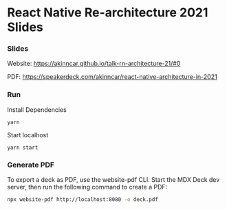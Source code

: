 # React Native Re-architecture 2021 Slides

### Slides

Website: https://akinncar.github.io/talk-rn-architecture-21/#0

PDF: https://speakerdeck.com/akinncar/react-native-architecture-in-2021

### Run

Install Dependencies
```
yarn
```

Start localhost
```
yarn start
```

### Generate PDF

To export a deck as PDF, use the website-pdf CLI. Start the MDX Deck dev server, then run the following command to create a PDF:

```sh
npx website-pdf http://localhost:8080 -o deck.pdf
```